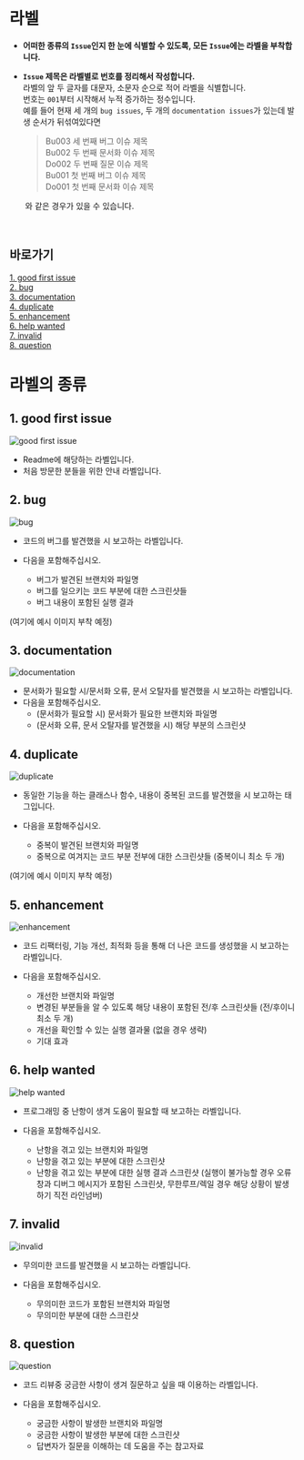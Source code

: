 # 라벨 
* **어떠한 종류의 `Issue`인지 한 눈에 식별할 수 있도록, 모든 `Issue`에는 라벨을 부착합니다.**
* **`Issue` 제목은 라벨별로 번호를 정리해서 작성합니다.**   
라벨의 앞 두 글자를 대문자, 소문자 순으로 적어 라벨을 식별합니다.   
번호는 `001`부터 시작해서 누적 증가하는 정수입니다.   
예를 들어 현재 세 개의 `bug issues`, 두 개의 `documentation issues`가 있는데 발생 순서가 뒤섞여있다면

   >Bu003 세 번째 버그 이슈 제목   
   >Bu002 두 번째 문서화 이슈 제목   
   >Do002 두 번째 질문 이슈 제목   
   >Bu001 첫 번째 버그 이슈 제목   
   >Do001 첫 번째 문서화 이슈 제목   

&nbsp;&nbsp;&nbsp;&nbsp;&nbsp;&nbsp;&nbsp;와 같은 경우가 있을 수 있습니다.   

</br>

## 바로가기
[1. good first issue](#1-good-first-issue)   
[2. bug](#2-bug)   
[3. documentation](#3-documentation)   
[4. duplicate](#4-duplicate)   
[5. enhancement](#5-enhancement)   
[6. help wanted](#6-help-wanted)   
[7. invalid](#7-invalid)   
[8. question](#8-question)   

# 라벨의 종류

## 1. good first issue
![good first issue](https://user-images.githubusercontent.com/73771162/190851817-2e23caa6-edec-487c-ba77-4c364e14681b.png)

- Readme에 해당하는 라벨입니다.
- 처음 방문한 분들을 위한 안내 라벨입니다.


## 2. bug
![bug](https://user-images.githubusercontent.com/73771162/190851920-dc231a87-a216-4120-87d4-18c21c8ea1a9.png)

- 코드의 버그를 발견했을 시 보고하는 라벨입니다.
- 다음을 포함해주십시오.

  - 버그가 발견된 브랜치와 파일명
  - 버그를 일으키는 코드 부분에 대한 스크린샷들
  - 버그 내용이 포함된 실행 결과



(여기에 예시 이미지 부착 예정)


## 3. documentation
![documentation](https://user-images.githubusercontent.com/73771162/190851926-b7b5874a-b0c2-4d98-b9fd-2244990f59b5.png)

- 문서화가 필요할 시/문서화 오류, 문서 오탈자를 발견했을 시 보고하는 라벨입니다.
- 다음을 포함해주십시오.
   - (문서화가 필요할 시) 문서화가 필요한 브랜치와 파일명
   - (문서화 오류, 문서 오탈자를 발견했을 시) 해당 부분의 스크린샷


## 4. duplicate
![duplicate](https://user-images.githubusercontent.com/73771162/190851930-6360e706-cc0f-4ed2-be82-efa8831e526b.png)

- 동일한 기능을 하는 클래스나 함수, 내용이 중복된 코드를 발견했을 시 보고하는 태그입니다.
- 다음을 포함해주십시오.

   - 중복이 발견된 브랜치와 파일명
   - 중복으로 여겨지는 코드 부분 전부에 대한 스크린샷들 (중복이니 최소 두 개)

(여기에 예시 이미지 부착 예정)


## 5. enhancement
![enhancement](https://user-images.githubusercontent.com/73771162/190851933-a82e9cc9-1cde-42bf-b82a-878fb2a5251d.png)

- 코드 리팩터링, 기능 개선, 최적화 등을 통해 더 나은 코드를 생성했을 시 보고하는 라벨입니다.
- 다음을 포함해주십시오.

   - 개선한 브랜치와 파일명
   - 변경된 부분들을 알 수 있도록 해당 내용이 포함된 전/후 스크린샷들 (전/후이니 최소 두 개)
   - 개선을 확인할 수 있는 실행 결과물 (없을 경우 생략)
   - 기대 효과


## 6. help wanted
![help wanted](https://user-images.githubusercontent.com/73771162/190851936-3ca33d1e-e6d7-4d91-9214-09d01a65d543.png)

- 프로그래밍 중 난항이 생겨 도움이 필요할 때 보고하는 라벨입니다.
- 다음을 포함해주십시오.

   - 난항을 겪고 있는 브랜치와 파일명
   - 난항을 겪고 있는 부분에 대한 스크린샷
   - 난항을 겪고 있는 부분에 대한 실행 결과 스크린샷 (실행이 불가능할 경우 오류창과 디버그 메시지가 포함된 스크린샷, 무한루프/렉일 경우 해당 상황이 발생하기 직전 라인넘버)


## 7. invalid
![invalid](https://user-images.githubusercontent.com/73771162/190851938-8e308bc0-8fbf-497d-8d3d-bdac26d09c7d.png)

- 무의미한 코드를 발견했을 시 보고하는 라벨입니다.
- 다음을 포함해주십시오.

   - 무의미한 코드가 포함된 브랜치와 파일명
   - 무의미한 부분에 대한 스크린샷


## 8. question
![question](https://user-images.githubusercontent.com/73771162/190851942-4ab44d4d-0f5e-4057-8516-a5482cc1a5dd.png)

- 코드 리뷰중 궁금한 사항이 생겨 질문하고 싶을 때 이용하는 라벨입니다.
- 다음을 포함해주십시오.

   - 궁금한 사항이 발생한 브랜치와 파일명
   - 궁금한 사항이 발생한 부분에 대한 스크린샷
   - 답변자가 질문을 이해하는 데 도움을 주는 참고자료

